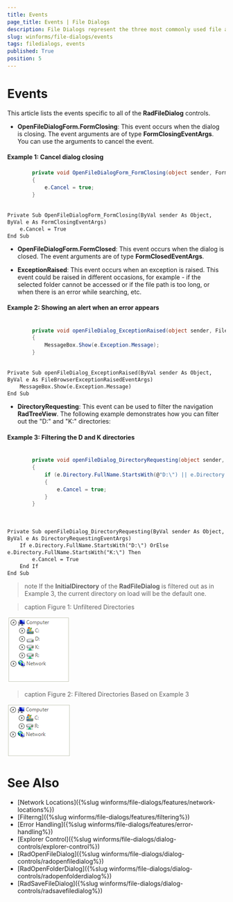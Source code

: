 ```yaml
---
title: Events
page_title: Events | File Dialogs
description: File Dialogs represent the three most commonly used file and folder manipulation dialogs
slug: winforms/file-dialogs/events
tags: filedialogs, events
published: True
position: 5 
---
```


# Events

This article lists the events specific to all of the **RadFileDialog** controls.

* **OpenFileDialogForm.FormClosing**: This event occurs when the dialog is closing. The event arguments are of type **FormClosingEventArgs**. You can use the arguments to cancel the event.

####  Example 1: Cancel dialog closing

````C#
        private void OpenFileDialogForm_FormClosing(object sender, FormClosingEventArgs e)
        {
            e.Cancel = true;
        }


````
````VB.NET

Private Sub OpenFileDialogForm_FormClosing(ByVal sender As Object, ByVal e As FormClosingEventArgs)
    e.Cancel = True
End Sub

````

* **OpenFileDialogForm.FormClosed**: This event occurs when the dialog is closed. The event arguments are of type **FormClosedEventArgs**.

* **ExceptionRaised**: This event occurs when an exception is raised. This event could be raised in different occasions, for example - if the selected folder cannot be accessed or if the file path is too long, or when there is an error while searching, etc.

####  Example 2: Showing an alert when an error appears

````C#

        private void openFileDialog_ExceptionRaised(object sender, FileBrowserExceptionRaisedEventArgs e)
        {
            MessageBox.Show(e.Exception.Message);
        }

````
````VB.NET

Private Sub openFileDialog_ExceptionRaised(ByVal sender As Object, ByVal e As FileBrowserExceptionRaisedEventArgs)
    MessageBox.Show(e.Exception.Message)
End Sub

````

* **DirectoryRequesting**: This event can be used to filter the navigation **RadTreeView**. The following example demonstrates how you can filter out the "D:\" and "K:\" directories:

####  Example 3: Filtering the D and K directories

````C#

        private void openFileDialog_DirectoryRequesting(object sender, DirectoryRequestingEventArgs e)
        {
            if (e.Directory.FullName.StartsWith(@"D:\") || e.Directory.FullName.StartsWith(@"K:\"))
            {
                e.Cancel = true;
            }
        }
           
````
````VB.NET

Private Sub openFileDialog_DirectoryRequesting(ByVal sender As Object, ByVal e As DirectoryRequestingEventArgs)
    If e.Directory.FullName.StartsWith("D:\") OrElse e.Directory.FullName.StartsWith("K:\") Then
        e.Cancel = True
    End If
End Sub

````

>note If the **InitialDirectory** of the **RadFileDialog** is filtered out as in Example 3, the current directory on load will be the default one.
>

>caption Figure 1:  Unfiltered Directories

![winforms/file-dialogs-eventss 001](images/file-dialogs-events001.png) 

>caption Figure 2: Filtered Directories Based on Example 3  

![winforms/file-dialogs-eventss 002](images/file-dialogs-events002.png) 

# See Also

* [Network Locations]({%slug winforms/file-dialogs/features/network-locations%})
* [Filterng]({%slug winforms/file-dialogs/features/filtering%}) 
* [Error Handling]({%slug winforms/file-dialogs/features/error-handling%})
* [Explorer Control]({%slug winforms/file-dialogs/dialog-controls/explorer-control%})
* [RadOpenFileDialog]({%slug winforms/file-dialogs/dialog-controls/radopenfiledialog%})
* [RadOpenFolderDialog]({%slug winforms/file-dialogs/dialog-controls/radopenfolderdialog%})
* [RadSaveFileDialog]({%slug winforms/file-dialogs/dialog-controls/radsavefiledialog%})